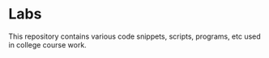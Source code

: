 # Labs

This repository contains various code snippets, scripts, programs, etc used in college course work.
